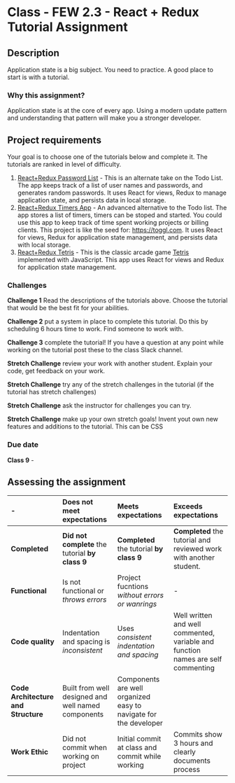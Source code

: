 # Class - FEW 2.3 - React + Redux Tutorial Assignment

## Description 

Application state is a big subject. You need to practice. A good place to start is with a tutorial.  

### Why this assignment?

Application state is at the core of every app. Using a modern update pattern and understanding that pattern will make you a stronger developer. 

## Project requirements

Your goal is to choose one of the tutorials below and complete it. The tutorials are ranked in level of difficulty.

1. [React+Redux Password List](https://github.com/Tech-at-DU/React-Redux-passwords-Tutorial) - This is an alternate take on the Todo List. The app keeps track of a list of user names and passwords, and generates random passwords. It uses React for views, Redux to manage application state, and persists data in local storage.
2. [React+Redux Timers App](https://github.com/Tech-at-DU/React-Redux-Timers-Tutorial) - An advanced alternative to the Todo list. The app stores a list of timers, timers can be stoped and started. You could use this app to keep track of time spent working projects or billing clients. This project is like the seed for: https://toggl.com. It uses React for views, Redux for application state management, and persists data with local storage.
3. [React+Redux Tetris](https://github.com/Tech-at-DU/React-Redux-Tetris-Tutorial) - This is the classic arcade game [Tetris](https://en.wikipedia.org/wiki/Tetris) implemented with JavaScript. This app uses React for views and Redux for application state management.

### Challenges 

**Challenge 1** Read the descriptions of the tutorials above. Choose the tutorial that would be the best fit for your abilities. 

**Challenge 2** put a system in place to complete this tutorial. Do this by scheduling 6 hours time to work. Find someone to work with. 

**Challenge 3** complete the tutorial! If you have a question at any point while working on the tutorial post these to the class Slack channel. 

**Stretch Challenge** review your work with another student. Explain your code, get feedback on your work. 

**Stretch Challenge** try any of the stretch challenges in the tutorial (if the tutorial has stretch challenges)

**Stretch Challenge** ask the instructor for challenges you can try. 

**Stretch Challenge** make up your own stretch goals! Invent yout own new features and additions to the tutorial. This can be CSS 

### Due date

**Class 9** - 

## Assessing the assignment

| - | **Does not meet expectations** | **Meets expectations** | **Exceeds expectations** |
|:-------------|:---------------------------|:-------------------------|:---------------------|
| **Completed** | **Did not complete** the tutorial **by class 9** | **Completed** the tutorial **by class 9** | **Completed** the tutorial and reviewed work with another student. |
| **Functional** | Is not functional or _throws errors_ | Project fucntions _without errors or wanrings_ | - |
| **Code quality** | Indentation and spacing is _inconsistent_ | Uses _consistent indentation and spacing_ | Well written and well commented, variable and function names are self commenting |
| **Code Architecture and Structure** | Built from well designed and well named components | Components are well organized easy to navigate for the developer |
| **Work Ethic** | Did not commit when working on project | Initial commit at class and commit while working | Commits show 3 hours and clearly documents process |
